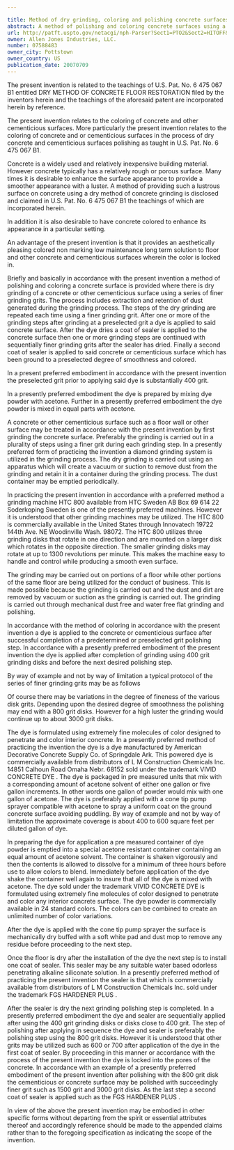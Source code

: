 ```yaml
---

title: Method of dry grinding, coloring and polishing concrete surfaces
abstract: A method of polishing and coloring concrete surfaces using a dry concrete grinding process which includes locking in dye colors by applying the dye to the cementicious surface mid way during a series of grinding steps using sequentially finer grit, and then applying a sealer after the dye has dried and continuing the grinding process with sequentially finer polishing grits after the sealer has dried and hardened. A second coat of sealer is then applied at the end of the grinding process. In a presently preferred embodiment, the dye is applied after grinding with a grit of substantially 400 grit, the sealer is applied after the dye is dry and grinding is continued up to about 3000 grit after the first coat of sealer dries. Lastly, a second coat of sealer is applied.
url: http://patft.uspto.gov/netacgi/nph-Parser?Sect1=PTO2&Sect2=HITOFF&p=1&u=%2Fnetahtml%2FPTO%2Fsearch-adv.htm&r=1&f=G&l=50&d=PALL&S1=07588483&OS=07588483&RS=07588483
owner: Allen Jones Industries, LLC.
number: 07588483
owner_city: Pottstown
owner_country: US
publication_date: 20070709
---
```

The present invention is related to the teachings of U.S. Pat. No. 6 475 067 B1 entitled DRY METHOD OF CONCRETE FLOOR RESTORATION filed by the inventors herein and the teachings of the aforesaid patent are incorporated herein by reference.

The present invention relates to the coloring of concrete and other cementicious surfaces. More particularly the present invention relates to the coloring of concrete and or cementicious surfaces in the process of dry concrete and cementicious surfaces polishing as taught in U.S. Pat. No. 6 475 067 B1.

Concrete is a widely used and relatively inexpensive building material. However concrete typically has a relatively rough or porous surface. Many times it is desirable to enhance the surface appearance to provide a smoother appearance with a luster. A method of providing such a lustrous surface on concrete using a dry method of concrete grinding is disclosed and claimed in U.S. Pat. No. 6 475 067 B1 the teachings of which are incorporated herein.

In addition it is also desirable to have concrete colored to enhance its appearance in a particular setting.

An advantage of the present invention is that it provides an aesthetically pleasing colored non marking low maintenance long term solution to floor and other concrete and cementicious surfaces wherein the color is locked in.

Briefly and basically in accordance with the present invention a method of polishing and coloring a concrete surface is provided where there is dry grinding of a concrete or other cementicious surface using a series of finer grinding grits. The process includes extraction and retention of dust generated during the grinding process. The steps of the dry grinding are repeated each time using a finer grinding grit. After one or more of the grinding steps after grinding at a preselected grit a dye is applied to said concrete surface. After the dye dries a coat of sealer is applied to the concrete surface then one or more grinding steps are continued with sequentially finer grinding grits after the sealer has dried. Finally a second coat of sealer is applied to said concrete or cementicious surface which has been ground to a preselected degree of smoothness and colored.

In a present preferred embodiment in accordance with the present invention the preselected grit prior to applying said dye is substantially 400 grit.

In a presently preferred embodiment the dye is prepared by mixing dye powder with acetone. Further in a presently preferred embodiment the dye powder is mixed in equal parts with acetone.

A concrete or other cementicious surface such as a floor wall or other surface may be treated in accordance with the present invention by first grinding the concrete surface. Preferably the grinding is carried out in a plurality of steps using a finer grit during each grinding step. In a presently preferred form of practicing the invention a diamond grinding system is utilized in the grinding process. The dry grinding is carried out using an apparatus which will create a vacuum or suction to remove dust from the grinding and retain it in a container during the grinding process. The dust container may be emptied periodically.

In practicing the present invention in accordance with a preferred method a grinding machine HTC 800 available from HTC Sweden AB Box 69 614 22 Soderkoping Sweden is one of the presently preferred machines. However it is understood that other grinding machines may be utilized. The HTC 800 is commercially available in the United States through Innovatech 19722 144th Ave. NE Woodinville Wash. 98072. The HTC 800 utilizes three grinding disks that rotate in one direction and are mounted on a larger disk which rotates in the opposite direction. The smaller grinding disks may rotate at up to 1300 revolutions per minute. This makes the machine easy to handle and control while producing a smooth even surface.

The grinding may be carried out on portions of a floor while other portions of the same floor are being utilized for the conduct of business. This is made possible because the grinding is carried out and the dust and dirt are removed by vacuum or suction as the grinding is carried out. The grinding is carried out through mechanical dust free and water free flat grinding and polishing.

In accordance with the method of coloring in accordance with the present invention a dye is applied to the concrete or cementicious surface after successful completion of a predetermined or preselected grit polishing step. In accordance with a presently preferred embodiment of the present invention the dye is applied after completion of grinding using 400 grit grinding disks and before the next desired polishing step.

By way of example and not by way of limitation a typical protocol of the series of finer grinding grits may be as follows 

Of course there may be variations in the degree of fineness of the various disk grits. Depending upon the desired degree of smoothness the polishing may end with a 800 grit disks. However for a high luster the grinding would continue up to about 3000 grit disks.

The dye is formulated using extremely fine molecules of color designed to penetrate and color interior concrete. In a presently preferred method of practicing the invention the dye is a dye manufactured by American Decorative Concrete Supply Co. of Springdale Ark. This powered dye is commercially available from distributors of L M Construction Chemicals Inc. 14851 Calhoun Road Omaha Nebr. 68152 sold under the trademark VIVID CONCRETE DYE . The dye is packaged in pre measured units that mix with a corresponding amount of acetone solvent of either one gallon or five gallon increments. In other words one gallon of powder would mix with one gallon of acetone. The dye is preferably applied with a cone tip pump sprayer compatible with acetone to spray a uniform coat on the ground concrete surface avoiding puddling. By way of example and not by way of limitation the approximate coverage is about 400 to 600 square feet per diluted gallon of dye.

In preparing the dye for application a pre measured container of dye powder is emptied into a special acetone resistant container containing an equal amount of acetone solvent. The container is shaken vigorously and then the contents is allowed to dissolve for a minimum of three hours before use to allow colors to blend. Immediately before application of the dye shake the container well again to insure that all of the dye is mixed with acetone. The dye sold under the trademark VIVID CONCRETE DYE is formulated using extremely fine molecules of color designed to penetrate and color any interior concrete surface. The dye powder is commercially available in 24 standard colors. The colors can be combined to create an unlimited number of color variations.

After the dye is applied with the cone tip pump sprayer the surface is mechanically dry buffed with a soft white pad and dust mop to remove any residue before proceeding to the next step.

Once the floor is dry after the installation of the dye the next step is to install one coat of sealer. This sealer may be any suitable water based odorless penetrating alkaline siliconate solution. In a presently preferred method of practicing the present invention the sealer is that which is commercially available from distributors of L M Construction Chemicals Inc. sold under the trademark FGS HARDENER PLUS .

After the sealer is dry the next grinding polishing step is completed. In a presently preferred embodiment the dye and sealer are sequentially applied after using the 400 grit grinding disks or disks close to 400 grit. The step of polishing after applying in sequence the dye and sealer is preferably the polishing step using the 800 grit disks. However it is understood that other grits may be utilized such as 600 or 700 after application of the dye in the first coat of sealer. By proceeding in this manner or accordance with the process of the present invention the dye is locked into the pores of the concrete. In accordance with an example of a presently preferred embodiment of the present invention after polishing with the 800 grit disk the cementicious or concrete surface may be polished with succeedingly finer grit such as 1500 grit and 3000 grit disks. As the last step a second coat of sealer is applied such as the FGS HARDENER PLUS .

In view of the above the present invention may be embodied in other specific forms without departing from the spirit or essential attributes thereof and accordingly reference should be made to the appended claims rather than to the foregoing specification as indicating the scope of the invention.

